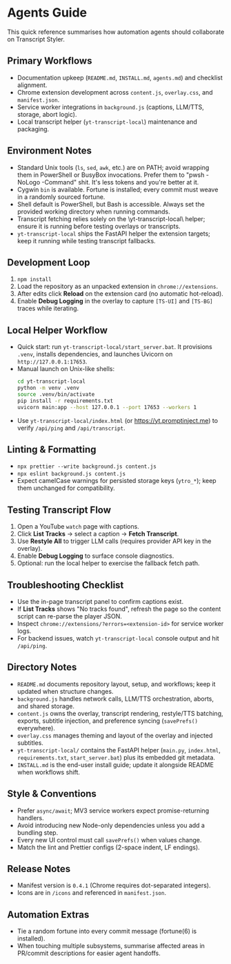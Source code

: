 # Agents Guide

This quick reference summarises how automation agents should collaborate on Transcript Styler.

## Primary Workflows
- Documentation upkeep (`README.md`, `INSTALL.md`, `agents.md`) and checklist alignment.
- Chrome extension development across `content.js`, `overlay.css`, and `manifest.json`.
- Service worker integrations in `background.js` (captions, LLM/TTS, storage, abort logic).
- Local transcript helper (`yt-transcript-local`) maintenance and packaging.

## Environment Notes
- Standard Unix tools (`ls`, `sed`, `awk`, etc.) are on PATH; avoid wrapping them in PowerShell or BusyBox invocations. Prefer them to "pwsh -NoLogo -Command" shit. It's less tokens and you're better at it. 
- Cygwin `bin` is available. Fortune is installed; every commit must weave in a randomly sourced fortune.
- Shell default is PowerShell, but Bash is accessible. Always set the provided working directory when running commands.
- Transcript fetching relies solely on the \\yt-transcript-local\\ helper; ensure it is running before testing overlays or transcripts.
- `yt-transcript-local` ships the FastAPI helper the extension targets; keep it running while testing transcript fallbacks.

## Development Loop
1. `npm install`
2. Load the repository as an unpacked extension in `chrome://extensions`.
3. After edits click **Reload** on the extension card (no automatic hot-reload).
4. Enable **Debug Logging** in the overlay to capture `[TS-UI]` and `[TS-BG]` traces while iterating.

## Local Helper Workflow
- Quick start: run `yt-transcript-local/start_server.bat`. It provisions `.venv`, installs dependencies, and launches Uvicorn on `http://127.0.0.1:17653`.
- Manual launch on Unix-like shells:
  ```bash
  cd yt-transcript-local
  python -m venv .venv
  source .venv/bin/activate
  pip install -r requirements.txt
  uvicorn main:app --host 127.0.0.1 --port 17653 --workers 1
  ```
- Use `yt-transcript-local/index.html` (or https://yt.promptinject.me) to verify `/api/ping` and `/api/transcript`.

## Linting & Formatting
- `npx prettier --write background.js content.js`
- `npx eslint background.js content.js`
- Expect camelCase warnings for persisted storage keys (`ytro_*`); keep them unchanged for compatibility.

## Testing Transcript Flow
1. Open a YouTube `watch` page with captions.
2. Click **List Tracks** -> select a caption -> **Fetch Transcript**.
3. Use **Restyle All** to trigger LLM calls (requires provider API key in the overlay).
4. Enable **Debug Logging** to surface console diagnostics.
5. Optional: run the local helper to exercise the fallback fetch path.

## Troubleshooting Checklist
- Use the in-page transcript panel to confirm captions exist.
- If **List Tracks** shows "No tracks found", refresh the page so the content script can re-parse the player JSON.
- Inspect `chrome://extensions/?errors=<extension-id>` for service worker logs.
- For backend issues, watch `yt-transcript-local` console output and hit `/api/ping`.

## Directory Notes
- `README.md` documents repository layout, setup, and workflows; keep it updated when structure changes.
- `background.js` handles network calls, LLM/TTS orchestration, aborts, and shared storage.
- `content.js` owns the overlay, transcript rendering, restyle/TTS batching, exports, subtitle injection, and preference syncing (`savePrefs()` everywhere).
- `overlay.css` manages theming and layout of the overlay and injected subtitles.
- `yt-transcript-local/` contains the FastAPI helper (`main.py`, `index.html`, `requirements.txt`, `start_server.bat`) plus its embedded git metadata.
- `INSTALL.md` is the end-user install guide; update it alongside README when workflows shift.

## Style & Conventions
- Prefer `async/await`; MV3 service workers expect promise-returning handlers.
- Avoid introducing new Node-only dependencies unless you add a bundling step.
- Every new UI control must call `savePrefs()` when values change.
- Match the lint and Prettier configs (2-space indent, LF endings).

## Release Notes
- Manifest version is `0.4.1` (Chrome requires dot-separated integers).
- Icons are in `/icons` and referenced in `manifest.json`.

## Automation Extras
- Tie a random fortune into every commit message (fortune(6) is installed).
- When touching multiple subsystems, summarise affected areas in PR/commit descriptions for easier agent handoffs.

